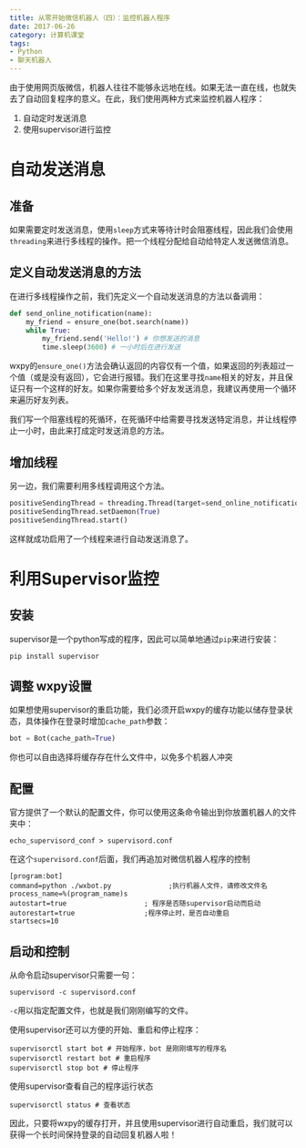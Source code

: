 ```yaml
---
title: 从零开始微信机器人（四）：监控机器人程序
date: 2017-06-26
category: 计算机课堂
tags: 
- Python
- 聊天机器人
---
```




由于使用网页版微信，机器人往往不能够永远地在线。如果无法一直在线，也就失去了自动回复程序的意义。在此，我们使用两种方式来监控机器人程序：

1. 自动定时发送消息
2. 使用supervisor进行监控



# 自动发送消息

## 准备

如果需要定时发送消息，使用`sleep`方式来等待计时会阻塞线程，因此我们会使用`threading`来进行多线程的操作。把一个线程分配给自动给特定人发送微信消息。

## 定义自动发送消息的方法

在进行多线程操作之前，我们先定义一个自动发送消息的方法以备调用：

```python
def send_online_notification(name):
    my_friend = ensure_one(bot.search(name))
    while True:
        my_friend.send('Hello!') # 你想发送的消息
        time.sleep(3600) # 一小时后在进行发送
```

wxpy的`ensure_one()`方法会确认返回的内容仅有一个值，如果返回的列表超过一个值（或是没有返回），它会进行报错。我们在这里寻找`name`相关的好友，并且保证只有一个这样的好友。如果你需要给多个好友发送消息，我建议再使用一个循环来遍历好友列表。

我们写一个阻塞线程的死循环，在死循环中给需要寻找发送特定消息，并让线程停止一小时，由此来打成定时发送消息的方法。

## 增加线程

另一边，我们需要利用多线程调用这个方法。

```python
positiveSendingThread = threading.Thread(target=send_online_notification, args=(u'乙醚。',)) # 请在这里输入你想要寻找的好友昵称或备注
positiveSendingThread.setDaemon(True)
positiveSendingThread.start()
```

这样就成功启用了一个线程来进行自动发送消息了。



# 利用Supervisor监控

## 安装

supervisor是一个python写成的程序，因此可以简单地通过`pip`来进行安装：

```shell
pip install supervisor
```



## 调整 wxpy设置

如果想使用supervisor的重启功能，我们必须开启wxpy的缓存功能以储存登录状态，具体操作在登录时增加`cache_path`参数：

```python
bot = Bot(cache_path=True)
```

你也可以自由选择将缓存存在什么文件中，以免多个机器人冲突



## 配置

官方提供了一个默认的配置文件，你可以使用这条命令输出到你放置机器人的文件夹中：

```shell
echo_supervisord_conf > supervisord.conf
```

在这个`supervisord.conf`后面，我们再追加对微信机器人程序的控制

```shell
[program:bot]  
command=python ./wxbot.py              ;执行机器人文件，请修改文件名 
process_name=%(program_name)s  
autostart=true                   ; 程序是否随supervisor启动而启动  
autorestart=true                 ;程序停止时，是否自动重启  
startsecs=10  
```



## 启动和控制

从命令启动supervisor只需要一句：

```
supervisord -c supervisord.conf
```

`-c`用以指定配置文件，也就是我们刚刚编写的文件。

使用supervisor还可以方便的开始、重启和停止程序：

```shell
supervisorctl start bot # 开始程序，bot 是刚刚填写的程序名
supervisorctl restart bot # 重启程序
supervisorctl stop bot # 停止程序
```

使用supervisor查看自己的程序运行状态

```shell
supervisorctl status # 查看状态
```

因此，只要将wxpy的缓存打开，并且使用supervisor进行自动重启，我们就可以获得一个长时间保持登录的自动回复机器人啦！

